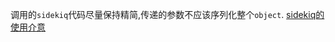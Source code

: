 调用的`sidekiq`代码尽量保持精简,传递的参数不应该序列化整个`object`.
[sidekiq的使用介意](https://github.com/mperham/sidekiq/wiki/Best-Practices#1-make-your-job-parameters-small-and-simple)
